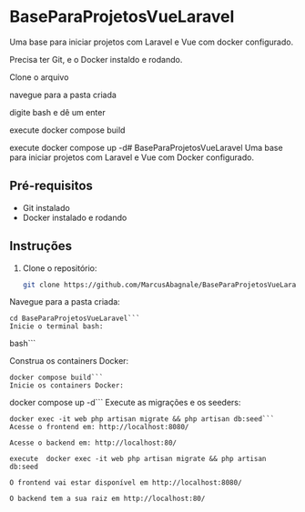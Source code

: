 # BaseParaProjetosVueLaravel
Uma base para iniciar projetos com Laravel e Vue com docker configurado.

Precisa ter Git, e o Docker instaldo e rodando.

Clone o arquivo

navegue para a pasta criada

digite bash e dê um enter

execute docker compose build

execute docker compose up -d# BaseParaProjetosVueLaravel
Uma base para iniciar projetos com Laravel e Vue com Docker configurado.

## Pré-requisitos
- Git instalado
- Docker instalado e rodando

## Instruções

1. Clone o repositório:
   ```sh
   git clone https://github.com/MarcusAbagnale/BaseParaProjetosVueLaravel```
Navegue para a pasta criada:

```
cd BaseParaProjetosVueLaravel```
Inicie o terminal bash:

```
bash```

Construa os containers Docker:

```
docker compose build```
Inicie os containers Docker:

```
docker compose up -d```
Execute as migrações e os seeders:

```
docker exec -it web php artisan migrate && php artisan db:seed```
Acesse o frontend em: http://localhost:8080/

Acesse o backend em: http://localhost:80/

execute  docker exec -it web php artisan migrate && php artisan db:seed

O frontend vai estar disponível em http://localhost:8080/

O backend tem a sua raiz em http://localhost:80/
